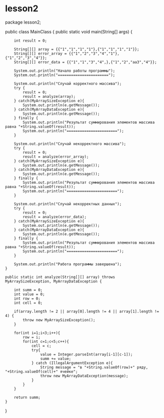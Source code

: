 # lesson2
package lesson2;

public class MainClass {
    public static void main(String[] args) {

        int result = 0;

        String[][] array = {{"1","1","1","1"},{"1","1","1","1"}};
        String[][] error_array = {{"1","2","3","4","1"},{"1","2","3","4"}};
        String[][] error_data = {{"1","1","3","4",},{"1","2","аа3","4"}};

        System.out.println("Начало работы программы");
        System.out.println("=======================");

        System.out.println("Случай корректного массива");
        try {
            result = 0;
            result = analyze(array);
        } catch(MyArraySizeException e){
            System.out.println(e.getMessage());
        } catch(MyArrayDataException e){
            System.out.println(e.getMessage());
        } finally {
            System.out.println("Результат суммирования элементов массива равна "+String.valueOf(result));
            System.out.println("=======================");
        }

        System.out.println("Случай некорректного массива");
        try {
            result = 0;
            result = analyze(error_array);
        } catch(MyArraySizeException e){
            System.out.println(e.getMessage());
        } catch(MyArrayDataException e){
            System.out.println(e.getMessage());
        } finally {
            System.out.println("Результат суммирования элементов массива равна "+String.valueOf(result));
            System.out.println("=======================");
        }

        System.out.println("Случай некорректных данных");
        try {
            result = 0;
            result = analyze(error_data);
        } catch(MyArraySizeException e){
            System.out.println(e.getMessage());
        } catch(MyArrayDataException e){
            System.out.println(e.getMessage());
        } finally {
            System.out.println("Результат суммирования элементов массива равна "+String.valueOf(result));
            System.out.println("=======================");
        }

        System.out.println("Работа программы завершена");
    }

    public static int analyze(String[][] array) throws MyArraySizeException, MyArrayDataException {

        int summ = 0;
        int value = 0;
        int row = 0;
        int cell = 0;

        if(array.length != 2 || array[0].length != 4 || array[1].length != 4) {
            throw new MyArraySizeException();
        }

        for(int i=1;i<3;i++){
            row = i;
            for(int c=1;c<5;c++){
                cell = c;
                try{
                    value = Integer.parseInt(array[i-1][c-1]);
                    summ += value;
                } catch (IllegalArgumentException e){
                    String message = "в "+String.valueOf(row)+" ряду, "+String.valueOf(cell)+" ячейке";
                    throw new MyArrayDataException(message);
                }
            }
        }

        return summ;
    }
}
